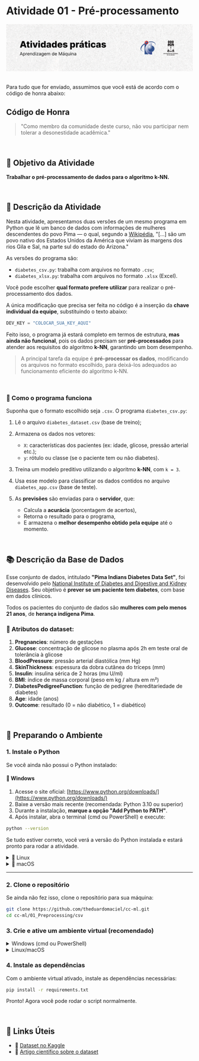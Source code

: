 # Atividade 01 - Pré-processamento

<picture>
  <source media="(prefers-color-scheme: dark)" srcset="./.github/cover.png">
  <source media="(prefers-color-scheme: light)" srcset="./.github/cover_light.png">
  <img alt="Atividade 01 - Pré-processamento" src="/.github/cover_light.png">
</picture>

<br />
<br />

Para tudo que for enviado, assumimos que você está de acordo com o código de honra abaixo:

## Código de Honra

> "Como membro da comunidade deste curso, não vou participar nem tolerar a desonestidade acadêmica."

<br />

## 🎯 Objetivo da Atividade

**Trabalhar o pré-processamento de dados para o algoritmo k-NN.**

<br />

## 📌 Descrição da Atividade

Nesta atividade, apresentamos duas versões de um mesmo programa em Python que lê um banco de dados com informações de mulheres descendentes do povo Pima — o qual, segundo a [Wikipédia](https://en.wikipedia.org/wiki/Pima_people), "\[...] são um povo nativo dos Estados Unidos da América que viviam às margens dos rios Gila e Sal, na parte sul do estado do Arizona."

As versões do programa são:

* `diabetes_csv.py`: trabalha com arquivos no formato `.csv`;
* `diabetes_xlsx.py`: trabalha com arquivos no formato `.xlsx` (Excel).

Você pode escolher **qual formato prefere utilizar** para realizar o pré-processamento dos dados.

A única modificação que precisa ser feita no código é a inserção da **chave individual da equipe**, substituindo o texto abaixo:

```python
DEV_KEY = "COLOCAR_SUA_KEY_AQUI"
```

Feito isso, o programa já estará completo em termos de estrutura, **mas ainda não funcional**, pois os dados precisam ser **pré-processados** para atender aos requisitos do algoritmo **k-NN**, garantindo um bom desempenho.

> A principal tarefa da equipe é **pré-processar os dados**, modificando os arquivos no formato escolhido, para deixá-los adequados ao funcionamento eficiente do algoritmo k-NN.

<br />

### 🧠 Como o programa funciona

Suponha que o formato escolhido seja `.csv`. O programa `diabetes_csv.py`:

1. Lê o arquivo `diabetes_dataset.csv` (base de treino);

2. Armazena os dados nos vetores:

   * `X`: características dos pacientes (ex: idade, glicose, pressão arterial etc.);
   * `y`: rótulo ou classe (se o paciente tem ou não diabetes).

3. Treina um modelo preditivo utilizando o algoritmo **k-NN**, com `k = 3`.

4. Usa esse modelo para classificar os dados contidos no arquivo `diabetes_app.csv` (base de teste).

5. As **previsões** são enviadas para o **servidor**, que:

   * Calcula a **acurácia** (porcentagem de acertos),
   * Retorna o resultado para o programa,
   * E armazena o **melhor desempenho obtido pela equipe** até o momento.

<br />

## 📚 Descrição da Base de Dados

Esse conjunto de dados, intitulado **"Pima Indians Diabetes Data Set"**, foi desenvolvido pelo [National Institute of Diabetes and Digestive and Kidney Diseases](https://www.niddk.nih.gov/). Seu objetivo é **prever se um paciente tem diabetes**, com base em dados clínicos.

Todos os pacientes do conjunto de dados são **mulheres com pelo menos 21 anos**, de **herança indígena Pima**.

### 🔎 Atributos do dataset:

1. **Pregnancies**: número de gestações
2. **Glucose**: concentração de glicose no plasma após 2h em teste oral de tolerância à glicose
3. **BloodPressure**: pressão arterial diastólica (mm Hg)
4. **SkinThickness**: espessura da dobra cutânea do tríceps (mm)
5. **Insulin**: insulina sérica de 2 horas (mu U/ml)
6. **BMI**: índice de massa corporal (peso em kg / altura em m²)
7. **DiabetesPedigreeFunction**: função de pedigree (hereditariedade de diabetes)
8. **Age**: idade (anos)
9. **Outcome**: resultado (0 = não diabético, 1 = diabético)

<br />

## 🐍 Preparando o Ambiente

### 1. Instale o Python

Se você ainda não possui o Python instalado:

#### 🔧 Windows

1. Acesse o site oficial: [https://www.python.org/downloads/](https://www.python.org/downloads/)
2. Baixe a versão mais recente (recomendada: Python 3.10 ou superior)
3. Durante a instalação, **marque a opção "Add Python to PATH"**.
4. Após instalar, abra o terminal (cmd ou PowerShell) e execute:

```bash
python --version
```

Se tudo estiver correto, você verá a versão do Python instalada e estará pronto para rodar a atividade.


<details>
<summary>🐧 Linux</summary>

Use o gerenciador de pacotes da sua distribuição. Exemplo no Ubuntu/Debian:

```bash
sudo apt update
sudo apt install python3 python3-pip
```

</details>

<details>
<summary>🍏 macOS</summary>

Você pode instalar o Python usando o Homebrew. Se ainda não tiver o Homebrew instalado, siga as instruções em [https://brew.sh/](https://brew.sh/).

```bash
brew install python
```

</details>

---

### 2. Clone o repositório

Se ainda não fez isso, clone o repositório para sua máquina:

```bash
git clone https://github.com/theduardomaciel/cc-ml.git
cd cc-ml/01_Preprocessing/csv
```

### 3. Crie e ative um ambiente virtual (recomendado)


<details>
<summary>Windows (cmd ou PowerShell)</summary>

```bash
python -m venv venv
venv\Scripts\activate
```

</details>

<details>
<summary>Linux/macOS</summary>

```bash
python3 -m venv venv
source venv/bin/activate
```

</details>

### 4. Instale as dependências

Com o ambiente virtual ativado, instale as dependências necessárias:

```bash
pip install -r requirements.txt
```

Pronto! Agora você pode rodar o script normalmente.

<br />

## 🔗 Links Úteis

* 📁 [Dataset no Kaggle](https://www.kaggle.com/datasets/uciml/pima-indians-diabetes-database)
* 📄 [Artigo científico sobre o dataset](https://pmc.ncbi.nlm.nih.gov/articles/PMC8943493/)